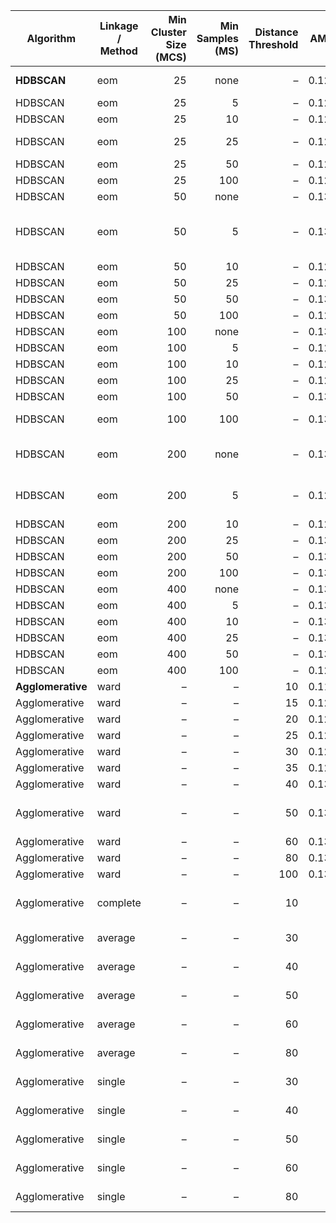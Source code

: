| Algorithm         | Linkage / Method | Min Cluster Size (MCS) | Min Samples (MS) | Distance Threshold | AMI_core | DBCV_core | Notes                    |
| ----------------- | ---------------- | ---------------------: | ---------------: | -----------------: | -------: | --------: | ------------------------ |
| **HDBSCAN**       | eom              |                     25 |             none |                  – | 0.129997 | -0.441329 | baseline run             |
| HDBSCAN           | eom              |                     25 |                5 |                  – | 0.125884 | -0.368776 |                          |
| HDBSCAN           | eom              |                     25 |               10 |                  – | 0.128610 | -0.394783 |                          |
| HDBSCAN           | eom              |                     25 |               25 |                  – | 0.129997 | -0.441329 | same as MS=none          |
| HDBSCAN           | eom              |                     25 |               50 |                  – | 0.129891 | -0.439140 |                          |
| HDBSCAN           | eom              |                     25 |              100 |                  – | 0.129426 | -0.517427 |                          |
| HDBSCAN           | eom              |                     50 |             none |                  – | 0.130028 | -0.447852 |                          |
| HDBSCAN           | eom              |                     50 |                5 |                  – | 0.130212 | -0.315078 | best DBCV among MCS=50   |
| HDBSCAN           | eom              |                     50 |               10 |                  – | 0.129731 | -0.387322 |                          |
| HDBSCAN           | eom              |                     50 |               25 |                  – | 0.129938 | -0.444762 |                          |
| HDBSCAN           | eom              |                     50 |               50 |                  – | 0.130028 | -0.447852 |                          |
| HDBSCAN           | eom              |                     50 |              100 |                  – | 0.129380 | -0.526167 |                          |
| HDBSCAN           | eom              |                    100 |             none |                  – | 0.131154 | -0.546782 |                          |
| HDBSCAN           | eom              |                    100 |                5 |                  – | 0.129191 | -0.340448 |                          |
| HDBSCAN           | eom              |                    100 |               10 |                  – | 0.129182 | -0.360582 |                          |
| HDBSCAN           | eom              |                    100 |               25 |                  – | 0.128816 | -0.431265 |                          |
| HDBSCAN           | eom              |                    100 |               50 |                  – | 0.130212 | -0.512254 |                          |
| HDBSCAN           | eom              |                    100 |              100 |                  – | 0.131154 | -0.546782 | same as MS=none          |
| HDBSCAN           | eom              |                    200 |             none |                  – | 0.132668 | -0.573032 | highest AMI overall      |
| HDBSCAN           | eom              |                    200 |                5 |                  – | 0.129564 | -0.104768 | best DBCV overall        |
| HDBSCAN           | eom              |                    200 |               10 |                  – | 0.129923 | -0.302295 |                          |
| HDBSCAN           | eom              |                    200 |               25 |                  – | 0.130285 | -0.397754 |                          |
| HDBSCAN           | eom              |                    200 |               50 |                  – | 0.130462 | -0.475892 |                          |
| HDBSCAN           | eom              |                    200 |              100 |                  – | 0.132024 | -0.524115 |                          |
| HDBSCAN           | eom              |                    400 |             none |                  – | 0.131130 | -0.696673 |                          |
| HDBSCAN           | eom              |                    400 |                5 |                  – | 0.130229 | -0.115233 |                          |
| HDBSCAN           | eom              |                    400 |               10 |                  – | 0.130279 | -0.312876 |                          |
| HDBSCAN           | eom              |                    400 |               25 |                  – | 0.130604 | -0.401603 |                          |
| HDBSCAN           | eom              |                    400 |               50 |                  – | 0.130824 | -0.476772 |                          |
| HDBSCAN           | eom              |                    400 |              100 |                  – | 0.129643 | -0.535985 |                          |
| **Agglomerative** | ward             |                      – |                – |                 10 | 0.115180 | -0.755236 |                          |
| Agglomerative     | ward             |                      – |                – |                 15 | 0.120133 | -0.799524 |                          |
| Agglomerative     | ward             |                      – |                – |                 20 | 0.123577 | -0.814391 |                          |
| Agglomerative     | ward             |                      – |                – |                 25 | 0.125797 | -0.820459 |                          |
| Agglomerative     | ward             |                      – |                – |                 30 | 0.129413 | -0.812790 |                          |
| Agglomerative     | ward             |                      – |                – |                 35 | 0.129816 | -0.822075 |                          |
| Agglomerative     | ward             |                      – |                – |                 40 | 0.131655 | -0.814854 |                          |
| Agglomerative     | ward             |                      – |                – |                 50 | 0.132576 | -0.820050 | highest AMI for agglom   |
| Agglomerative     | ward             |                      – |                – |                 60 | 0.132630 | -0.799244 |                          |
| Agglomerative     | ward             |                      – |                – |                 80 | 0.130236 | -0.708781 |                          |
| Agglomerative     | ward             |                      – |                – |                100 | 0.131359 | -0.711700 |                          |
| Agglomerative     | complete         |                      – |                – |                 10 |        – |         – | **Process killed (OOM)** |
| Agglomerative     | average          |                      – |                – |                 30 |        – |         – | **Exit 137 (killed)**    |
| Agglomerative     | average          |                      – |                – |                 40 |        – |         – | **Exit 137 (killed)**    |
| Agglomerative     | average          |                      – |                – |                 50 |        – |         – | **Exit 137 (killed)**    |
| Agglomerative     | average          |                      – |                – |                 60 |        – |         – | **Exit 137 (killed)**    |
| Agglomerative     | average          |                      – |                – |                 80 |        – |         – | **Exit 137 (killed)**    |
| Agglomerative     | single           |                      – |                – |                 30 |        – |         – | **Exit 137 (killed)**    |
| Agglomerative     | single           |                      – |                – |                 40 |        – |         – | **Exit 137 (killed)**    |
| Agglomerative     | single           |                      – |                – |                 50 |        – |         – | **Exit 137 (killed)**    |
| Agglomerative     | single           |                      – |                – |                 60 |        – |         – | **Exit 137 (killed)**    |
| Agglomerative     | single           |                      – |                – |                 80 |        – |         – | **Exit 137 (killed)**    |
